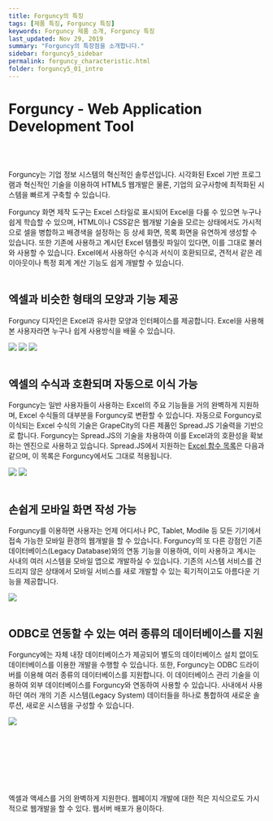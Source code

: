 ```yaml
---
title: Forguncy의 특징
tags: [제품 특징, Forguncy 특징]
keywords: Forguncy 제품 소개, Forguncy 특징
last_updated: Nov 29, 2019
summary: "Forguncy의 특장점을 소개합니다."
sidebar: forguncy5_sidebar
permalink: forguncy_characteristic.html
folder: forguncy5_01_intro
---
```


# Forguncy - Web Application Development Tool

<br /><br />

Forguncy는 기업 정보 시스템의 혁신적인 솔루션입니다. 시각화된 Excel 기반 프로그램과 혁신적인 기술을 이용하여 HTML5 웹개발은 물론, 기업의 요구사항에 최적화된 시스템을 빠르게 구축할 수 있습니다.

Forguncy 화면 제작 도구는 Excel 스타일로 표시되어 Excel을 다룰 수 있으면 누구나 쉽게 학습할 수 있으며, HTML이나 CSS같은 웹개발 기술을 모르는 상태에서도 가시적으로 셀을 병합하고 배경색을 설정하는 등 상세 화면, 목록 화면을 유연하게 생성할 수 있습니다. 또한 기존에 사용하고 계시던 Excel 템플릿 파일이 있다면, 이를 그대로 불러와 사용할 수 있습니다. Excel에서 사용하던 수식과 서식이 호환되므로, 견적서 같은 레이아웃이나 특정 회계 계산 기능도 쉽게 개발할 수 있습니다. 
<br /><br />

## 엑셀과 비슷한 형태의 모양과 기능 제공

Forguncy 디자인은 Excel과 유사한 모양과 인터페이스를 제공합니다. Excel을 사용해 본 사용자라면 누구나 쉽게 사용방식을 배울 수 있습니다.

![]({{site.url}}/images/forguncy5/uiux_01_excel.png)
![]({{site.url}}/images/forguncy5/uiux_02_forguncy.png)
![]({{site.url}}/images/forguncy5/uiux_05_excel_forguncy.png)
<br /><br />

## 엑셀의 수식과 호환되며 자동으로 이식 가능

Forguncy는 일반 사용자들이 사용하는 Excel의 주요 기능들을 거의 완벽하게 지원하며, Excel 수식들의 대부분을 Forguncy로 변환할 수 있습니다. 자동으로 Forguncy로 이식되는 Excel 수식의 기술은 GrapeCity의 다른 제품인 Spread.JS 기술력을 기반으로 합니다. Forguncy는 Spread.JS의 기술을 차용하여 이를 Excel과의 호환성을 확보하는 엔진으로 사용하고 있습니다. Spread.JS에서 지원하는 [Excel 함수 목록](https://help.grapecity.com/spread/SpreadSheets12/webframe.html#FormulaFunctions.html)은 다음과 같으며, 이 목록은 Forguncy에서도 그대로 적용됩니다.

![]({{site.url}}/images/forguncy5/formular01.png)
![]({{site.url}}/images/forguncy5/formular02.png)
<br /><br />

## 손쉽게 모바일 화면 작성 가능

Forguncy를 이용하면 사용자는 언제 어디서나 PC, Tablet, Modile 등 모든 기기에서 접속 가능한 모바일 환경의 웹개발을 할 수 있습니다. Forguncy의 또 다른 강점인 기존 데이터베이스(Legacy Database)와의 연동 기능을 이용하여, 이미 사용하고 계시는 사내의 여러 시스템을 모바일 앱으로 개발하실 수 있습니다. 기존의 시스템 서비스를 건드리지 않은 상태에서 모바일 서비스를 새로 개발할 수 있는 획기적이고도 아름다운 기능을 제공합니다.

![]({{site.url}}/images/forguncy5/mobile1.png)
<br /><br />

## ODBC로 연동할 수 있는 여러 종류의 데이터베이스를 지원

Forguncy에는 자체 내장 데이터베이스가 제공되어 별도의 데이터베이스 설치 없이도 데이터베이스를 이용한 개발을 수행할 수 있습니다. 또한, Forguncy는 ODBC 드라이버를 이용해 여러 종류의  데이터베이스를 지원합니다. 이 데이터베이스 관리 기술을 이용하여 외부 데이터베이스를 Forguncy와 연동하여 사용할 수 있습니다. 사내에서 사용하던 여러 개의 기존 시스템(Legacy System) 데이터들을 하나로 통합하여 새로운 솔루션, 새로운 시스템을 구성할 수 있습니다.

![]({{site.url}}/images/forguncy5/database.png)
<br /><br />


<br /><br /><br /><br /><br /><br />
엑셀과 액세스를 거의 완벽하게 지원한다.
웹페이지 개발에 대한 적은 지식으로도 가시적으로 웹개발을 할 수 있다.
웹서버 배포가 용이하다.
